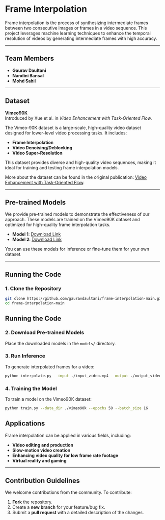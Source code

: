 # Frame Interpolation 

Frame interpolation is the process of synthesizing intermediate frames between two consecutive images or frames in a video sequence. This project leverages machine learning techniques to enhance the temporal resolution of videos by generating intermediate frames with high accuracy.

---

## Team Members

- **Gaurav Daultani**
- **Nandini Bansal**
- **Mohd Sahil**

---

## Dataset

**Vimeo90K**  
Introduced by Xue et al. in *Video Enhancement with Task-Oriented Flow*.  

The Vimeo-90K dataset is a large-scale, high-quality video dataset designed for lower-level video processing tasks. It includes:
- **Frame Interpolation**
- **Video Denoising/Deblocking**
- **Video Super-Resolution**

This dataset provides diverse and high-quality video sequences, making it ideal for training and testing frame interpolation models.

More about the dataset can be found in the original publication: [Video Enhancement with Task-Oriented Flow](https://paperswithcode.com/dataset/vimeo-90k).

---

## Pre-trained Models

We provide pre-trained models to demonstrate the effectiveness of our approach. These models are trained on the Vimeo90K dataset and optimized for high-quality frame interpolation tasks.

- **Model 1**: [Download Link](#)  
- **Model 2**: [Download Link](#)

You can use these models for inference or fine-tune them for your own dataset.

---

## Running the Code

### 1. Clone the Repository
```bash
git clone https://github.com/gauravdaultani/frame-interpolation-main.git
cd frame-interpolation-main
```
## Running the Code

### 2. Download Pre-trained Models

Place the downloaded models in the `models/` directory.

### 3. Run Inference

To generate interpolated frames for a video:

```bash
python interpolate.py --input ./input_video.mp4 --output ./output_video.mp4 --model ./models/model.pth
```
### 4. Training the Model

To train a model on the Vimeo90K dataset:

```bash
python train.py --data_dir ./vimeo90k --epochs 50 --batch_size 16
```
## Applications

Frame interpolation can be applied in various fields, including:

- **Video editing and production**
- **Slow-motion video creation**
- **Enhancing video quality for low frame rate footage**
- **Virtual reality and gaming**

---

## Contribution Guidelines

We welcome contributions from the community. To contribute:

1. **Fork** the repository.
2. Create a **new branch** for your feature/bug fix.
3. Submit a **pull request** with a detailed description of the changes.


